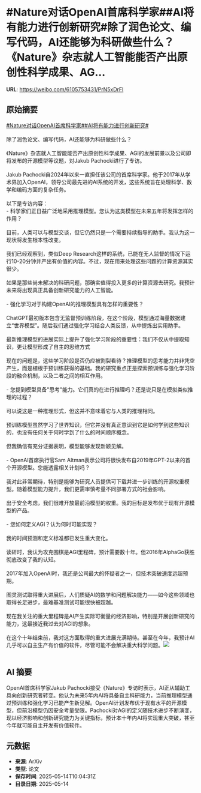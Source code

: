 # #Nature对话OpenAI首席科学家##AI将有能力进行创新研究#除了润色论文、编写代码，AI还能够为科研做些什么？《Nature》杂志就人工智能能否产出原创性科学成果、AG...

**URL**: https://weibo.com/6105753431/PrN5xDrFl

## 原始摘要

<a href="https://m.weibo.cn/search?containerid=231522type%3D1%26t%3D10%26q%3D%23Nature%E5%AF%B9%E8%AF%9DOpenAI%E9%A6%96%E5%B8%AD%E7%A7%91%E5%AD%A6%E5%AE%B6%23&amp;extparam=%23Nature%E5%AF%B9%E8%AF%9DOpenAI%E9%A6%96%E5%B8%AD%E7%A7%91%E5%AD%A6%E5%AE%B6%23" data-hide=""><span class="surl-text">#Nature对话OpenAI首席科学家#</span></a><a href="https://m.weibo.cn/search?containerid=231522type%3D1%26t%3D10%26q%3D%23AI%E5%B0%86%E6%9C%89%E8%83%BD%E5%8A%9B%E8%BF%9B%E8%A1%8C%E5%88%9B%E6%96%B0%E7%A0%94%E7%A9%B6%23&amp;extparam=%23AI%E5%B0%86%E6%9C%89%E8%83%BD%E5%8A%9B%E8%BF%9B%E8%A1%8C%E5%88%9B%E6%96%B0%E7%A0%94%E7%A9%B6%23" data-hide=""><span class="surl-text">#AI将有能力进行创新研究#</span></a><br><br>除了润色论文、编写代码，AI还能够为科研做些什么？<br><br>《Nature》杂志就人工智能能否产出原创性科学成果、AGI的发展前景以及公司即将发布的开源模型等议题，对Jakub Pachocki进行了专访。<br><br>Jakub Pachocki自2024年以来一直担任该公司的首席科学家。他于2017年从学术界加入OpenAI，领导公司最先进的AI系统的开发，这些系统旨在处理科学、数学和编码方面的复杂任务。<br><br>以下是专访内容：<br>- 科学家们正日益广泛地采用推理模型。您认为这类模型在未来五年将发挥怎样的作用？<br><br>目前，人类可以与模型交谈，但它仍然只是一个需要持续指导的助手。我认为这一现状将发生根本性改变。<br><br>我们已经观察到，类似Deep Research这样的系统，已能在无人监督的情况下运行10-20分钟并产出有价值的内容。不过，现在用来处理这些问题的计算资源其实很少。<br><br>如果是那些尚未解决的科研问题，那确实值得投入更多的计算资源去研究。我预计未来将出现真正具备创新研究能力的人工智能。<br><br>- 强化学习对于构建OpenAI的推理模型具有怎样的重要性？<br><br>ChatGPT最初版本包含无监督预训练阶段，在这个阶段，模型通过海量数据建立“世界模型”。随后我们通过强化学习结合人类反馈，从中提炼出实用助手。<br><br>最新推理模型的进展实际上提升了强化学习阶段的重要性：我们不仅从中提取知识，更让模型形成了自主的思维方式<br><br>现在的问题是，这些学习阶段是否仍应被割裂看待？推理模型的思考能力并非凭空产生，而是植根于预训练获得的基础。我的研究重点正是探索预训练与强化学习阶段的融合机制，以及二者之间的相互作用。<br><br>- 您提到模型具备"思考"能力。它们真的在进行推理吗？还是说只是在模拟类似推理的过程？<br><br>可以说这是一种推理形式，但这并不意味着它与人类的推理相同。<br><br>预训练模型虽然学习了世界知识，但它并没有真正意识到它是如何学到这些知识的，也没有任何关于何时学到了什么的时间顺序概念。<br><br>但我确信有充分证据表明，模型能够发现新颖见解。<br><br>- OpenAI首席执行官Sam Altman表示公司将很快发布自2019年GPT-2以来的首个开源模型。您能透露相关计划吗？<br><br>我对此非常期待，特别是能够为研究人员提供可下载并进一步训练的开源权重模型。随着模型能力提升，我们更需审慎考量不同部署方式的社会影响。<br><br>出于安全考虑，我们很难开放最前沿模型的权重。我的目标是发布优于现有开源模型的产品。<br><br>- 您如何定义AGI？认为何时可能实现？<br><br>我的时间预测和定义标准都已发生重大变化。<br><br>读研时，我认为攻克围棋是AGI里程碑，预计需要数十年。但2016年AlphaGo获胜彻底改变了我的认知。<br><br>2017年加入OpenAI时，我还是公司最大的怀疑者之一，但技术突破速度远超预期。<br><br>图灵测试取得重大进展后，人们质疑AI的数学和问题解决能力——如今这些领域也取得长足进步，最难基准测试可能很快被超越。<br><br>现在我关注的重大里程碑是AI产生实际可衡量的经济影响，特别是开展创新研究的能力，这最接近我过去对AGI的想象。<br><br>在这个十年结束前，我对这方面取得的重大进展充满期待。甚至在今年，我预计AI几乎可以自主生产有价值的软件，尽管可能不会解决重大科学问题。<img style="" src="https://tvax3.sinaimg.cn/large/006Fd7o3gy1i1f32jd3xaj30lb0e7jvy.jpg" referrerpolicy="no-referrer"><br><br>

## AI 摘要

OpenAI首席科学家Jakub Pachocki接受《Nature》专访时表示，AI正从辅助工具向创新研究者转变。他认为未来5年内AI将具备自主科研能力，当前推理模型通过预训练和强化学习已能产生新见解。OpenAI计划发布优于现有水平的开源模型，但前沿模型仍因安全考量受限。Pachocki对AGI的定义随技术进步不断演变，现以经济影响和创新研究能力为关键指标，预计本十年内AI将实现重大突破，甚至今年就可能自主开发有价值软件。

## 元数据

- **来源**: ArXiv
- **类型**: 论文
- **保存时间**: 2025-05-14T10:04:31Z
- **目录日期**: 2025-05-14
